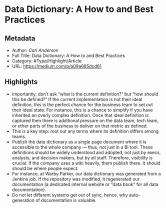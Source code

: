 # Data Dictionary: A How to and Best Practices

## Metadata

* Author: *Carl Anderson*
* Full Title: Data Dictionary: A How to and Best Practices
* Category: #Type/Highlight/Article
* URL: https://medium.com/p/a09a685dcd61

## Highlights

* Importantly, don’t ask “what is the current definition?” but “how should this be defined?” If the current implementation is not their ideal definition, this is the perfect chance for the business team to set out their ideal state. For instance, this is a chance to simplify if you have inherited an overly complex definition. Once that ideal definition is captured then there is additional pressure on the data team, tech team, or other parts of the business to deliver on that metric as defined.
* This is a key step: root out any terms where its definition differs among teams.
* Publish the data dictionary as a single page document where it is accessible to the whole company — thus, not just in a BI tool. These definitions should be widely understood and adopted, not just by execs, analysts, and decision makers, but by all staff. Therefore, visibility is crucial. If the company uses a wiki heavily, them publish there. It should should be where people expect.
* For instance, at Warby Parker, our data dictionary was generated from a Jenkins job. If the repository was modified, it regenerated our documentation (a dedicated internal website or “data book” for all data documentation).
* Do not let different systems get out of sync; hence, why auto-generation of documentation is valuable.
